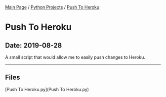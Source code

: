 [Main Page](/) / [Python Projects](/python) / [Push To Heroku](/python/2019-08-28_Push_To_Heroku)

# Push To Heroku

## Date: 2019-08-28

A small script that would allow me to easily push changes to Heroku.

-----

## Files

[Push To Heroku.py](Push To Heroku.py)